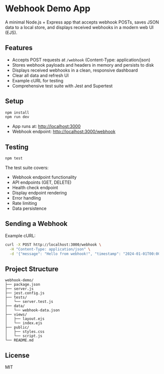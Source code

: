 # Webhook Demo App

A minimal Node.js + Express app that accepts webhook POSTs, saves JSON data to a local store, and displays received webhooks in a modern web UI (EJS).

## Features
- Accepts POST requests at `/webhook` (Content-Type: application/json)
- Stores webhook payloads and headers in memory and persists to disk
- Displays received webhooks in a clean, responsive dashboard
- Clear all data and refresh UI
- Example cURL for testing
- Comprehensive test suite with Jest and Supertest

## Setup

```bash
npm install
npm run dev
```

- App runs at: [http://localhost:3000](http://localhost:3000)
- Webhook endpoint: [http://localhost:3000/webhook](http://localhost:3000/webhook)

## Testing

```bash
npm test
```

The test suite covers:
- Webhook endpoint functionality
- API endpoints (GET, DELETE)
- Health check endpoint
- Display endpoint rendering
- Error handling
- Rate limiting
- Data persistence

## Sending a Webhook

Example cURL:
```bash
curl -X POST http://localhost:3000/webhook \
  -H "Content-Type: application/json" \
  -d '{"message": "Hello from webhook!", "timestamp": "2024-01-01T00:00:00Z"}'
```

## Project Structure
```
webhook-demo/
├── package.json
├── server.js
├── jest.config.js
├── tests/
│   └── server.test.js
├── data/
│   └── webhook-data.json
├── views/
│   ├── layout.ejs
│   └── index.ejs
├── public/
│   ├── styles.css
│   └── script.js
└── README.md
```

## License
MIT 